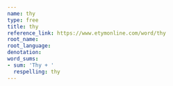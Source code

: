 ```yaml
---
name: thy
type: free
title: thy
reference_link: https://www.etymonline.com/word/thy
root_name: 
root_language: 
denotation: 
word_sums:
- sum: 'Thy + '
  respelling: thy
---
```

